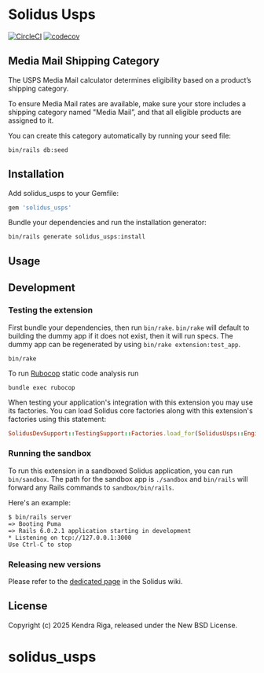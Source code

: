 # Solidus Usps

[![CircleCI](https://circleci.com/gh/solidusio-contrib/solidus_usps.svg?style=shield)](https://circleci.com/gh/solidusio-contrib/solidus_usps)
[![codecov](https://codecov.io/gh/solidusio-contrib/solidus_usps/branch/main/graph/badge.svg)](https://codecov.io/gh/solidusio-contrib/solidus_usps)

<!-- Explain what your extension does. -->

## Media Mail Shipping Category

The USPS Media Mail calculator determines eligibility based on a product’s shipping category.

To ensure Media Mail rates are available, make sure your store includes a shipping category named "Media Mail”, and that all eligible products are assigned to it.

You can create this category automatically by running your seed file:
```shell
bin/rails db:seed
```

## Installation

Add solidus_usps to your Gemfile:

```ruby
gem 'solidus_usps'
```

Bundle your dependencies and run the installation generator:

```shell
bin/rails generate solidus_usps:install
```

## Usage

<!-- Explain how to use your extension once it's been installed. -->

## Development

### Testing the extension

First bundle your dependencies, then run `bin/rake`. `bin/rake` will default to building the dummy
app if it does not exist, then it will run specs. The dummy app can be regenerated by using
`bin/rake extension:test_app`.

```shell
bin/rake
```

To run [Rubocop](https://github.com/bbatsov/rubocop) static code analysis run

```shell
bundle exec rubocop
```

When testing your application's integration with this extension you may use its factories.
You can load Solidus core factories along with this extension's factories using this statement:

```ruby
SolidusDevSupport::TestingSupport::Factories.load_for(SolidusUsps::Engine)
```

### Running the sandbox

To run this extension in a sandboxed Solidus application, you can run `bin/sandbox`. The path for
the sandbox app is `./sandbox` and `bin/rails` will forward any Rails commands to
`sandbox/bin/rails`.

Here's an example:

```
$ bin/rails server
=> Booting Puma
=> Rails 6.0.2.1 application starting in development
* Listening on tcp://127.0.0.1:3000
Use Ctrl-C to stop
```

### Releasing new versions

Please refer to the [dedicated page](https://github.com/solidusio/solidus/wiki/How-to-release-extensions) in the Solidus wiki.

## License

Copyright (c) 2025 Kendra Riga, released under the New BSD License.
# solidus_usps
